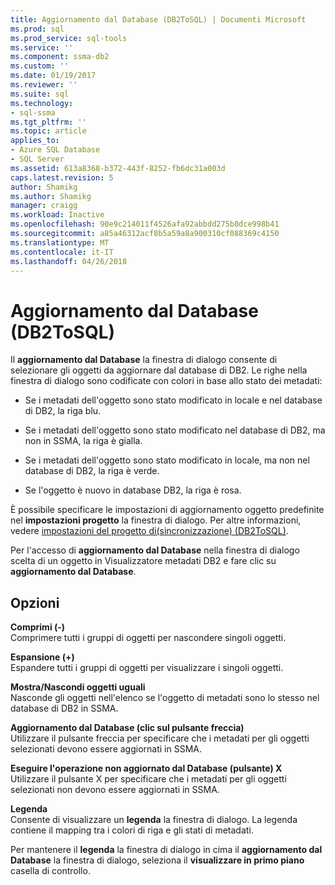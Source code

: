 ```yaml
---
title: Aggiornamento dal Database (DB2ToSQL) | Documenti Microsoft
ms.prod: sql
ms.prod_service: sql-tools
ms.service: ''
ms.component: ssma-db2
ms.custom: ''
ms.date: 01/19/2017
ms.reviewer: ''
ms.suite: sql
ms.technology:
- sql-ssma
ms.tgt_pltfrm: ''
ms.topic: article
applies_to:
- Azure SQL Database
- SQL Server
ms.assetid: 613a8368-b372-443f-8252-fb6dc31a003d
caps.latest.revision: 5
author: Shamikg
ms.author: Shamikg
manager: craigg
ms.workload: Inactive
ms.openlocfilehash: 90e9c214011f4526afa92abbdd275b8dce998b41
ms.sourcegitcommit: a85a46312acf8b5a59a8a900310cf088369c4150
ms.translationtype: MT
ms.contentlocale: it-IT
ms.lasthandoff: 04/26/2018
---
```

# <a name="refresh-from-database-db2tosql"></a>Aggiornamento dal Database (DB2ToSQL)
Il **aggiornamento dal Database** la finestra di dialogo consente di selezionare gli oggetti da aggiornare dal database di DB2. Le righe nella finestra di dialogo sono codificate con colori in base allo stato dei metadati:  
  
-   Se i metadati dell'oggetto sono stato modificato in locale e nel database di DB2, la riga blu.  
  
-   Se i metadati dell'oggetto sono stato modificato nel database di DB2, ma non in SSMA, la riga è gialla.  
  
-   Se i metadati dell'oggetto sono stato modificato in locale, ma non nel database di DB2, la riga è verde.  
  
-   Se l'oggetto è nuovo in database DB2, la riga è rosa.  
  
È possibile specificare le impostazioni di aggiornamento oggetto predefinite nel **impostazioni progetto** la finestra di dialogo. Per altre informazioni, vedere [impostazioni del progetto di&#40;sincronizzazione&#41; &#40;DB2ToSQL&#41;](../../ssma/db2/project-settings-synchronization-db2tosql.md).  
  
Per l'accesso di **aggiornamento dal Database** nella finestra di dialogo scelta di un oggetto in Visualizzatore metadati DB2 e fare clic su **aggiornamento dal Database**.  
  
## <a name="options"></a>Opzioni  
**Comprimi (-)**  
Comprimere tutti i gruppi di oggetti per nascondere singoli oggetti.  
  
**Espansione (+)**  
Espandere tutti i gruppi di oggetti per visualizzare i singoli oggetti.  
  
**Mostra/Nascondi oggetti uguali**  
Nasconde gli oggetti nell'elenco se l'oggetto di metadati sono lo stesso nel database di DB2 in SSMA.  
  
**Aggiornamento dal Database (clic sul pulsante freccia)**  
Utilizzare il pulsante freccia per specificare che i metadati per gli oggetti selezionati devono essere aggiornati in SSMA.  
  
**Eseguire l'operazione non aggiornato dal Database (pulsante) X**  
Utilizzare il pulsante X per specificare che i metadati per gli oggetti selezionati non devono essere aggiornati in SSMA.  
  
**Legenda**  
Consente di visualizzare un **legenda** la finestra di dialogo. La legenda contiene il mapping tra i colori di riga e gli stati di metadati.  
  
Per mantenere il **legenda** la finestra di dialogo in cima il **aggiornamento dal Database** la finestra di dialogo, seleziona il **visualizzare in primo piano** casella di controllo.  
  
